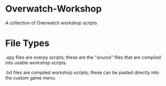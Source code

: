 # Overwatch-Workshop
A collection of Overwatch workshop scripts 

# File Types
.opy files are overpy scripts; these are the "source" files that are compiled into usable workshop scripts.

.txt files are compiled workshop scripts; these can be pasted directly into the custom game menu.
